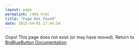 ```yaml
---
layout: page
permalink: /404.html
title: "Page Not Found"
date: 2015-04-05 17:44:54
---
```


Oops!  This page does not exist (or may have moved).  Return to [BigBlueButton Documentation](https://docs.bigbluebutton.org).
